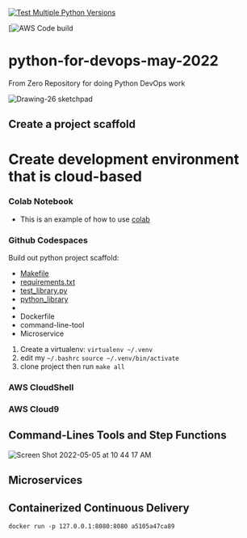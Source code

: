 [![Test Multiple Python Versions](https://github.com/noahgift/python-for-devops-may-2022/actions/workflows/main.yml/badge.svg)](https://github.com/noahgift/python-for-devops-may-2022/actions/workflows/main.yml)

[![AWS Code build](https://codebuild.us-east-1.amazonaws.com/badges?uuid=eyJlbmNyeXB0ZWREYXRhIjoiMDNSZkdkRmZ2SGVGaTRqd0d5dEwzM21uUWsySVBQK0NwdGQ0Y0R5NytxRHpqVXJTYWE5NTdsNU5FeHZBOUFMUFRhaFVrRWppYTZieXpNYTZ5SGJ3aWJFPSIsIml2UGFyYW1ldGVyU3BlYyI6Ik5US2dZeTgyd3pMS2VPQWYiLCJtYXRlcmlhbFNldFNlcmlhbCI6MX0%3D&branch=main)
# python-for-devops-may-2022
From Zero Repository for doing Python DevOps work

![Drawing-26 sketchpad](https://user-images.githubusercontent.com/58792/166920160-e5fb017e-4b83-4e09-9b9f-32a0f846293a.png)

## Create a project scaffold

Create development environment that is cloud-based
==================================================
### Colab Notebook
* This is an example of how to use [colab](https://github.com/noahgift/python-for-devops-may-2022/blob/main/getting_started_python.ipynb)


### Github Codespaces
Build out python project scaffold:

* [Makefile](https://github.com/noahgift/python-for-devops-may-2022/blob/main/Makefile)
* [requirements.txt](https://github.com/noahgift/python-for-devops-may-2022/blob/main/requirements.txt)
* [test_library.py](https://github.com/noahgift/python-for-devops-may-2022/blob/main/test_devopslib.py)
* [python_library](https://github.com/noahgift/python-for-devops-may-2022/tree/main/devopslib)
*
* Dockerfile
* command-line-tool
* Microservice

1.  Create a virtualenv: `virtualenv ~/.venv`
2.  edit my `~/.bashrc` `source ~/.venv/bin/activate`
3.  clone project then run `make all`


### AWS CloudShell
### AWS Cloud9

## Command-Lines Tools and Step Functions
![Screen Shot 2022-05-05 at 10 44 17 AM](https://user-images.githubusercontent.com/58792/166949310-12f0d0b3-d765-4424-8b58-5715b14ac9d1.png)

## Microservices

## Containerized Continuous Delivery

`docker run -p 127.0.0.1:8080:8080 a5105a47ca89`



